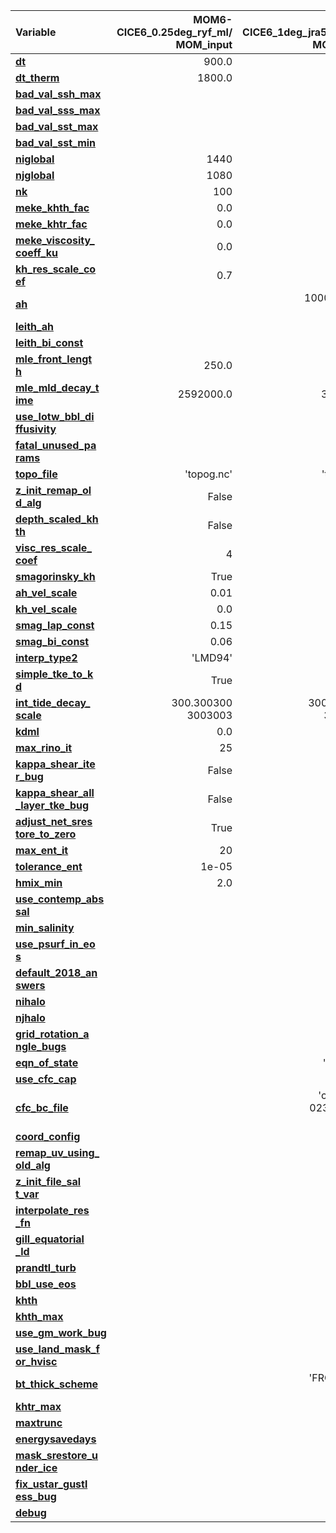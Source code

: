 | Variable            | MOM6-CICE6_0.25deg_ryf_ml/<br>MOM_input | MOM6-CICE6_1deg_jra55do_ryf/<br>MOM_input | MOM6-CICE6_1deg_jra55do_ryf_andrew/<br>MOM_input |
| :------------------ | ---------: | ---------: | ---------: |
| [**dt**             ](https://github.com/mom-ocean/MOM6/search?q=dt) |      900.0 |     1800.0 |     1800.0 |
| [**dt_therm**       ](https://github.com/mom-ocean/MOM6/search?q=dt_therm) |     1800.0 |     3600.0 |     3600.0 |
| [**bad_val_ssh_max**](https://github.com/mom-ocean/MOM6/search?q=bad_val_ssh_max) |            |            |       50.0 |
| [**bad_val_sss_max**](https://github.com/mom-ocean/MOM6/search?q=bad_val_sss_max) |            |            |       75.0 |
| [**bad_val_sst_max**](https://github.com/mom-ocean/MOM6/search?q=bad_val_sst_max) |            |            |       55.0 |
| [**bad_val_sst_min**](https://github.com/mom-ocean/MOM6/search?q=bad_val_sst_min) |            |            |       -3.0 |
| [**niglobal**       ](https://github.com/mom-ocean/MOM6/search?q=niglobal) |       1440 |        360 |        360 |
| [**njglobal**       ](https://github.com/mom-ocean/MOM6/search?q=njglobal) |       1080 |        300 |        300 |
| [**nk**             ](https://github.com/mom-ocean/MOM6/search?q=nk) |        100 |         50 |         50 |
| [**meke_khth_fac**  ](https://github.com/mom-ocean/MOM6/search?q=meke_khth_fac) |        0.0 |        1.0 |        1.0 |
| [**meke_khtr_fac**  ](https://github.com/mom-ocean/MOM6/search?q=meke_khtr_fac) |        0.0 |        1.0 |        1.0 |
| [**meke_viscosity_<br>coeff_ku**](https://github.com/mom-ocean/MOM6/search?q=meke_viscosity_coeff_ku) | 0.0 |   0.2 |        0.2 |
| [**kh_res_scale_co<br>ef**](https://github.com/mom-ocean/MOM6/search?q=kh_res_scale_coef) |  0.7 |        0.4 |        0.4 |
| [**ah**             ](https://github.com/mom-ocean/MOM6/search?q=ah) |            | 1000000000<br>000.0 | 1000000000<br>000.0 |
| [**leith_ah**       ](https://github.com/mom-ocean/MOM6/search?q=leith_ah) |            |       True |       True |
| [**leith_bi_const** ](https://github.com/mom-ocean/MOM6/search?q=leith_bi_const) |            |      128.0 |      128.0 |
| [**mle_front_lengt<br>h**](https://github.com/mom-ocean/MOM6/search?q=mle_front_length) | 250.0 |     1000.0 |     1000.0 |
| [**mle_mld_decay_t<br>ime**](https://github.com/mom-ocean/MOM6/search?q=mle_mld_decay_time) | 2592000.0 | 345600.0 | 345600.0 |
| [**use_lotw_bbl_di<br>ffusivity**](https://github.com/mom-ocean/MOM6/search?q=use_lotw_bbl_diffusivity) |  |    True |       True |
| [**fatal_unused_pa<br>rams**](https://github.com/mom-ocean/MOM6/search?q=fatal_unused_params) |    |            |       True |
| [**topo_file**      ](https://github.com/mom-ocean/MOM6/search?q=topo_file) | 'topog.nc' | 'topog.nc' |            |
| [**z_init_remap_ol<br>d_alg**](https://github.com/mom-ocean/MOM6/search?q=z_init_remap_old_alg) | False |  False |            |
| [**depth_scaled_kh<br>th**](https://github.com/mom-ocean/MOM6/search?q=depth_scaled_khth) | False |     False |            |
| [**visc_res_scale_<br>coef**](https://github.com/mom-ocean/MOM6/search?q=visc_res_scale_coef) |  4 |        0.4 |            |
| [**smagorinsky_kh** ](https://github.com/mom-ocean/MOM6/search?q=smagorinsky_kh) |       True |            |            |
| [**ah_vel_scale**   ](https://github.com/mom-ocean/MOM6/search?q=ah_vel_scale) |       0.01 |        0.0 |            |
| [**kh_vel_scale**   ](https://github.com/mom-ocean/MOM6/search?q=kh_vel_scale) |        0.0 |        0.0 |            |
| [**smag_lap_const** ](https://github.com/mom-ocean/MOM6/search?q=smag_lap_const) |       0.15 |            |            |
| [**smag_bi_const**  ](https://github.com/mom-ocean/MOM6/search?q=smag_bi_const) |       0.06 |       0.06 |            |
| [**interp_type2**   ](https://github.com/mom-ocean/MOM6/search?q=interp_type2) |    'LMD94' |    'LMD94' |            |
| [**simple_tke_to_k<br>d**](https://github.com/mom-ocean/MOM6/search?q=simple_tke_to_kd) |  True |       True |            |
| [**int_tide_decay_<br>scale**](https://github.com/mom-ocean/MOM6/search?q=int_tide_decay_scale) | 300.300300<br>3003003 | 300.300300<br>3003003 |  |
| [**kdml**           ](https://github.com/mom-ocean/MOM6/search?q=kdml) |        0.0 |        0.0 |            |
| [**max_rino_it**    ](https://github.com/mom-ocean/MOM6/search?q=max_rino_it) |         25 |         25 |            |
| [**kappa_shear_ite<br>r_bug**](https://github.com/mom-ocean/MOM6/search?q=kappa_shear_iter_bug) | False |  False |            |
| [**kappa_shear_all<br>_layer_tke_bug**](https://github.com/mom-ocean/MOM6/search?q=kappa_shear_all_layer_tke_bug) | False | False |    |
| [**adjust_net_sres<br>tore_to_zero**](https://github.com/mom-ocean/MOM6/search?q=adjust_net_srestore_to_zero) | True | True |        |
| [**max_ent_it**     ](https://github.com/mom-ocean/MOM6/search?q=max_ent_it) |         20 |         20 |            |
| [**tolerance_ent**  ](https://github.com/mom-ocean/MOM6/search?q=tolerance_ent) |      1e-05 |      1e-05 |            |
| [**hmix_min**       ](https://github.com/mom-ocean/MOM6/search?q=hmix_min) |        2.0 |        2.0 |            |
| [**use_contemp_abs<br>sal**](https://github.com/mom-ocean/MOM6/search?q=use_contemp_abssal) |     |      False |            |
| [**min_salinity**   ](https://github.com/mom-ocean/MOM6/search?q=min_salinity) |            |        0.0 |            |
| [**use_psurf_in_eo<br>s**](https://github.com/mom-ocean/MOM6/search?q=use_psurf_in_eos) |       |       True |            |
| [**default_2018_an<br>swers**](https://github.com/mom-ocean/MOM6/search?q=default_2018_answers) |   |      False |            |
| [**nihalo**         ](https://github.com/mom-ocean/MOM6/search?q=nihalo) |            |          4 |            |
| [**njhalo**         ](https://github.com/mom-ocean/MOM6/search?q=njhalo) |            |          4 |            |
| [**grid_rotation_a<br>ngle_bugs**](https://github.com/mom-ocean/MOM6/search?q=grid_rotation_angle_bugs) |  |   False |            |
| [**eqn_of_state**   ](https://github.com/mom-ocean/MOM6/search?q=eqn_of_state) |            |   'WRIGHT' |            |
| [**use_cfc_cap**    ](https://github.com/mom-ocean/MOM6/search?q=use_cfc_cap) |            |      False |            |
| [**cfc_bc_file**    ](https://github.com/mom-ocean/MOM6/search?q=cfc_bc_file) |            | 'cfc_atm_2<br>0230310.nc<br>' |  |
| [**coord_config**   ](https://github.com/mom-ocean/MOM6/search?q=coord_config) |            |     'none' |            |
| [**remap_uv_using_<br>old_alg**](https://github.com/mom-ocean/MOM6/search?q=remap_uv_using_old_alg) |  |     False |            |
| [**z_init_file_sal<br>t_var**](https://github.com/mom-ocean/MOM6/search?q=z_init_file_salt_var) |   |     'salt' |            |
| [**interpolate_res<br>_fn**](https://github.com/mom-ocean/MOM6/search?q=interpolate_res_fn) |     |      False |            |
| [**gill_equatorial<br>_ld**](https://github.com/mom-ocean/MOM6/search?q=gill_equatorial_ld) |     |       True |            |
| [**prandtl_turb**   ](https://github.com/mom-ocean/MOM6/search?q=prandtl_turb) |            |        1.0 |            |
| [**bbl_use_eos**    ](https://github.com/mom-ocean/MOM6/search?q=bbl_use_eos) |            |       True |            |
| [**khth**           ](https://github.com/mom-ocean/MOM6/search?q=khth) |            |        0.0 |            |
| [**khth_max**       ](https://github.com/mom-ocean/MOM6/search?q=khth_max) |            |        0.0 |            |
| [**use_gm_work_bug**](https://github.com/mom-ocean/MOM6/search?q=use_gm_work_bug) |            |      False |            |
| [**use_land_mask_f<br>or_hvisc**](https://github.com/mom-ocean/MOM6/search?q=use_land_mask_for_hvisc) |  |     True |            |
| [**bt_thick_scheme**](https://github.com/mom-ocean/MOM6/search?q=bt_thick_scheme) |            | 'FROM_BT_C<br>ONT' |    |
| [**khtr_max**       ](https://github.com/mom-ocean/MOM6/search?q=khtr_max) |            |        0.0 |            |
| [**maxtrunc**       ](https://github.com/mom-ocean/MOM6/search?q=maxtrunc) |            |          0 |            |
| [**energysavedays** ](https://github.com/mom-ocean/MOM6/search?q=energysavedays) |            |        1.0 |            |
| [**mask_srestore_u<br>nder_ice**](https://github.com/mom-ocean/MOM6/search?q=mask_srestore_under_ice) |  |    False |            |
| [**fix_ustar_gustl<br>ess_bug**](https://github.com/mom-ocean/MOM6/search?q=fix_ustar_gustless_bug) |  |      True |            |
| [**debug**          ](https://github.com/mom-ocean/MOM6/search?q=debug) |            |      False |            |
